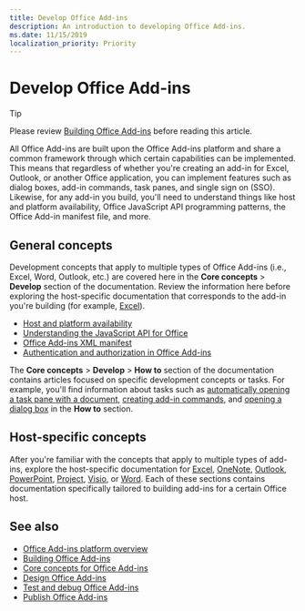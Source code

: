 ```yaml
---
title: Develop Office Add-ins
description: An introduction to developing Office Add-ins.
ms.date: 11/15/2019
localization_priority: Priority
---
```


# Develop Office Add-ins

> [!TIP]
> Please review [Building Office Add-ins](../overview/office-add-ins-fundamentals.md) before reading this article.

All Office Add-ins are built upon the Office Add-ins platform and share a common framework through which certain capabilities can be implemented. This means that regardless of whether you're creating an add-in for Excel, Outlook, or another Office application, you can implement features such as dialog boxes, add-in commands, task panes, and single sign on (SSO). Likewise, for any add-in you build, you'll need to understand things like host and platform availability, Office JavaScript API programming patterns, the Office Add-in manifest file, and more.

## General concepts

Development concepts that apply to multiple types of Office Add-ins (i.e., Excel, Word, Outlook, etc.) are covered here in the **Core concepts** > **Develop** section of the documentation. Review the information here before exploring the host-specific documentation that corresponds to the add-in you're building (for example, [Excel](../excel/index.md)).

- [Host and platform availability](../overview/office-add-in-availability.md)
- [Understanding the JavaScript API for Office](understanding-the-javascript-api-for-office.md)
- [Office Add-ins XML manifest](add-in-manifests.md)
- [Authentication and authorization in Office Add-ins](overview-authn-authz.md)

The **Core concepts** > **Develop** > **How to** section of the documentation contains articles focused on specific development concepts or tasks. For example, you'll find information about tasks such as [automatically opening a task pane with a document](automatically-open-a-task-pane-with-a-document.md), [creating add-in commands](create-addin-commands.md), and [opening a dialog box](dialog-api-in-office-add-ins.md) in the **How to** section.

## Host-specific concepts

After you're familiar with the concepts that apply to multiple types of add-ins, explore the host-specific documentation for [Excel](../excel/index.md), [OneNote](../onenote/index.md), [Outlook](../outlook/index.md), [PowerPoint](../powerpoint/index.md), [Project](../project/index.md), [Visio](../visio/index.md), or [Word](../word/index.md). Each of these sections contains documentation specifically tailored to building add-ins for a certain Office host.

## See also

- [Office Add-ins platform overview](../overview/office-add-ins.md)
- [Building Office Add-ins](../overview/office-add-ins-fundamentals.md)
- [Core concepts for Office Add-ins](../overview/core-concepts-office-add-ins.md)
- [Design Office Add-ins](../design/add-in-design.md)
- [Test and debug Office Add-ins](../testing/test-debug-office-add-ins.md)
- [Publish Office Add-ins](../publish/publish.md)